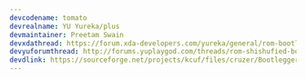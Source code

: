 ```yaml
---
devcodename: tomato
devrealname: YU Yureka/plus
devmaintainer: Preetam Swain
devxdathread: https://forum.xda-developers.com/yureka/general/rom-bootleggers-rom-v2-1-volte-t3777131
devyuforumthread: http://forums.yuplaygod.com/threads/rom-shishufied-bootleggers-8-1-0_r20-volte-oms-ota-25-apr-twok18.51219/
devdlink: https://sourceforge.net/projects/kcuf/files/cruzer/Bootleggers/
---
```

